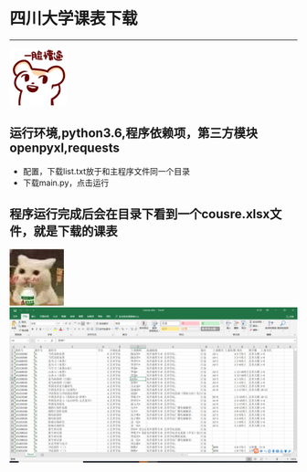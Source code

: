# 四川大学课表下载
----------------------
![不知道怎么用？][1]  
## 运行环境,python3.6,程序依赖项，第三方模块openpyxl,requests

 - 配置，下载list.txt放于和主程序文件同一个目录  
 - 下载main.py，点击运行
## 程序运行完成后会在目录下看到一个cousre.xlsx文件，就是下载的课表
![就是这样][2]  
![最后附一张课表图][3]


  [1]: https://github.com/2239559319/python/blob/master/src/image/image5.png
  [2]: https://github.com/2239559319/python/blob/master/src/image/image4.jpg
  [3]: https://github.com/2239559319/python/blob/master/src/image/image12.png